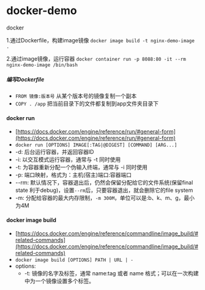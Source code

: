 # docker-demo
docker

1.通过Dockerfile，构建image镜像
`docker image build -t nginx-demo-image .`

2.通过image镜像，运行容器
`docker container run -p 8088:80 -it --rm nginx-demo-image /bin/bash`


##### 编写Dockerfile
* `FROM 镜像:版本号`  从某个版本号的镜像复制一个副本
* `COPY . /app` 把当前目录下的文件都复制到app文件夹目录下


#### docker run
* [https://docs.docker.com/engine/reference/run/#general-form](https://docs.docker.com/engine/reference/run/#general-form)
* `docker run [OPTIONS] IMAGE[:TAG|@DIGEST] [COMMAND] [ARG...]`
* -d: 后台运行容器，并返回容器ID
* -i: 以交互模式运行容器，通常与 -t 同时使用
* -t: 为容器重新分配一个伪输入终端，通常与 -i 同时使用
* -p: 端口映射，格式为：主机(宿主)端口:容器端口
* --rm: 默认情况下，容器退出后，仍然会保留分配给它的文件系统(保留final state 利于debug)，设置`--rm`后，只要容器退出，就会删除它的file system
* -m: 分配给容器的最大内存限制，`-m 300M`，单位可以是:b、k、m、g，最小为4M

#### docker image build
* [https://docs.docker.com/engine/reference/commandline/image_build/#related-commands](https://docs.docker.com/engine/reference/commandline/image_build/#related-commands)
* `docker image build [OPTIONS] PATH | URL | -`
* options:
    *  -t: 镜像的名字及标签，通常 name:tag 或者 name 格式；可以在一次构建中为一个镜像设置多个标签。